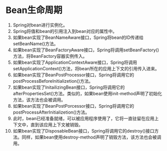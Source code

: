 # **Bean生命周期**

1. Spring对bean进行实例化。
2. Spring将值和bean的引用注入到bean对应的属性中。
3. 如果bean实现了BeanNameAware接口，Spring将bean的ID传递给setBeanName\(\)方法。
4. 如果bean实现了BeanFactoryAware接口，Spring将调用setBeanFactory\(\)方法，将BeanFactory容器实例传入。
5. 如果bean实现了ApplicationContextAware接口，Spring将调用setApplicationContext\(\)方法，将bean所在的应用上下文的引用传入进来。
6. 如果bean实现了BeanPostProcessor接口，Spring将调用它的postProcessBeforeInitializetion\(\)方法。
7. 如果bean实现了InitailizingBean接口，Spring将调用它的afterPropertiesSet\(\)方法。类似的，如果bean使用init-method声明了初始化方法，该方法也会被调用。
8. 如果bean实现了BeanPostPorcessor接口，Spring将调用它的postProcessAfterInitializetion\(\)方法。
9. 此时，bean已经准备就绪，可以被应用程序使用了，它将一直驻留在应用上下文中，直到该应用上下文被销毁。
10. 如果bean实现了DisposableBean接口，Spring将调用它的destroy\(\)接口方法。同样，如果bean使用destroy-method声明了销毁方法，该方法也会被调用。

